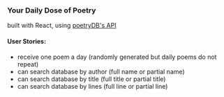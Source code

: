 ### Your Daily Dose of Poetry
built with React, using [poetryDB's API](https://github.com/thundercomb/poetrydb/blob/master/README.md)

#### User Stories: 
- receive one poem a day (randomly generated but daily poems do not repeat)
- can search database by author (full name or partial name)
- can search database by title (full title or partial title)
- can search database by lines (full line or partial line)
